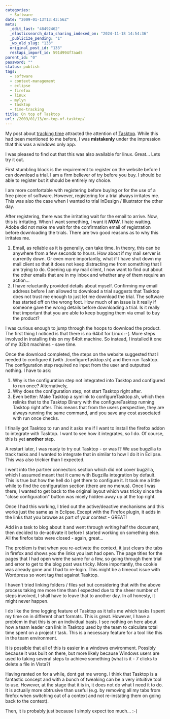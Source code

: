 ```yaml
---
categories:
  - Software
date: "2009-01-13T13:43:56Z"
meta:
  _edit_last: "48492462"
  _elasticsearch_data_sharing_indexed_on: "2024-11-18 14:54:36"
  _publicize_pending: "1"
  _wp_old_slug: "133"
  original_post_id: "133"
  restapi_import_id: 591d994f7aad5
parent_id: "0"
password: ""
status: publish
tags:
  - software
  - context-management
  - eclipse
  - firefox
  - linux
  - mylyn
  - tasktop
  - time-tracking
title: On top of Tasktop
url: /2009/01/13/on-top-of-tasktop/
---
```


My post about
[tracking time](http://drone-ah.com/2008/12/13/your-time/ "Your Time [words on sand]")
attracted the attention of [Tasktop](http://tasktop.com/ "Tasktop"). While this
had been mentioned to me before, I was **mistakenly** under the impression that
this was a windows only app.

I was pleased to find out that this was also available for linux. Great\... Lets
try it out.

First stumbling block is the requirement to register on the website before I can
download a trial. I am a firm believer of try before you buy. I should be able
to register but it should be entirely my choice.

I am more comfortable with registering before buying or for the use of a free
piece of software. However, registering for a trial always irritates me. This
was also the case when I wanted to trial InDesign / Illustrator the other day.

<!--more-->

After registering, there was the irritating wait for the email to arrive. Now,
this is irritating. When I want something, I want it **_NOW_**. I hate waiting.
Adobe did not make me wait for the confirmation email of registration before
downloading the trials. There are two good reasons as to why this irritates me.

1.  Email, as reliable as it is generally, can take time. In theory, this can be
    anywhere from a few seconds to hours. How about if my mail server is
    currently down. Or even more importantly, what if I have shut down my mail
    client so that it does not keep distracting me from something that I am
    trying to do. Opening up my mail client, I now want to find out about the
    other emails that are in my inbox and whether any of them require an
    action\...
2.  I have reluctantly provided details about myself. Confirming my email
    address before I am allowed to download a trial suggests that Tasktop does
    not trust me enough to just let me download the trial. The software has
    started off on the wrong foot. How much of an issue is it really if someone
    gave the wrong details before downloading a trial. Is it really that
    important that you are able to keep bugging them via email to buy the
    product?

I was curious enough to jump through the hoops to download the product. The
first thing I noticed is that there is no 64bit for Linux :-(. More steps
involved in installing this on my 64bit machine. So instead, I installed it one
of my 32bit machines - save time.

Once the download completed, the steps on the website suggested that I needed to
configure it (with ./configureTasktop.sh) and then run Tasktop. The
configuration step required no input from the user and outputted nothing. I have
to ask:

1.  Why is the configuration step not integrated into Tasktop and configured to
    run once? Alternatively,
2.  Why does the configuration step, not start Tasktop right after.
3.  Even better: Make Tasktop a symlink to configureTasktop.sh, which then
    relinks that to the Tasktop Binary with the configureTasktop running Tasktop
    right after. This means that from the users perspective, they are always
    running the same command, and you save any cost associated with run once
    checks.

I finally got Tasktop to run and it asks me if I want to install the firefox
addon to integrate with Tasktop. I want to see how it integrates, so I do. Of
course, this is yet **another** step.

A restart later, I was ready to try out Tasktop - or was I? We use bugzilla to
track tasks and I wanted to integrate that in similar to how I do it in Eclipse.
This was also trickier than I expected.

I went into the partner connectors section which did not cover bugzilla, which I
assumed meant that it came with Bugzilla integration by default. This is true
but how the hell do I get there to configure it. It took me a little while to
find the configuration section (there are no menus). Once I was there, I wanted
to get back to the original layout which was tricky since the \"close
configuration\" button was nicely hidden away up at the top right.

Once I had this working, I tried out the active/deactive mechanisms and this
works just the same as in Eclipse. Except with the Firefox plugin, it adds in
the links that you browse as part of your context - GREAT!

Add in a task to blog about it and went through writing half the document, then
decided to de-activate it before I started working on something else. All the
firefox tabs were closed - again, great\...

The problem is that when you re-activate the context, it just clears the tabs in
firefox and shows you the links you last had open. The page titles for the pages
that I had open were the same for a few, so going through them trial and error
to get to the blog post was tricky. More importantly, the cookie was already
gone and I had to re-login. This might be a timeout issue with Wordpress so wont
tag that against Tasktop.

I haven\'t tried linking folders / files yet but considering that with the above
process taking me more time than I expected due to the sheer number of steps
involved, I shall have to leave that to another day. In all honesty, it might
never happen.

I do like the time logging feature of Tasktop as it tells me which tasks I spent
my time on in different chart formats. This is great. However, I have a problem
in that this is on an individual basis. I see nothing on here about how a team
leader can link in Tasktop used by the team to calculate total time spent on a
project / task. This is a necessary feature for a tool like this in the team
environment.

It is possible that all of this is easier in a windows environment. Possibly
because it was built on there, but more likely because Windows users are used to
taking several steps to achieve something (what is it - 7 clicks to delete a
file in Vista?)

Having ranted on for a while, dont get me wrong. I think that Tasktop is a
fantastic concept and with a bunch of tweaking can be a very intuitive tool to
use. However, at the stage that it is in, it does not do what I need it to do.
It is actually more obtrusive than useful (e.g. by removing all my tabs from
firefox when switching out of a context and not re-instating them on going back
to the context).

Then, it is probably just because I simply expect too much\... :-(
